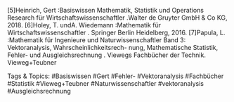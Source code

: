 [5]Heinrich, Gert :Basiswissen Mathematik, Statistik und Operations Research für Wirtschaftswissenschaftler .Walter
de Gruyter GmbH & Co KG, 2018.
[6]Holey, T. undA. Wiedemann :Mathematik für Wirtschaftswissenschaftler . Springer Berlin Heidelberg, 2016.
[7]Papula, L. :Mathematik für Ingenieure und Naturwissenschaftler Band 3: Vektoranalysis, Wahrscheinlichkeitsrech-
nung, Mathematische Statistik, Fehler- und Ausgleichsrechnung . Viewegs Fachbücher der Technik. Vieweg+Teubner

   Tags & Topics:
   #Basiswissen
   #Gert
   #Fehler-
   #Vektoranalysis
   #Fachbücher
   #Statistik
   #Vieweg+Teubner
   #Naturwissenschaftler
   #vektoranalysis
   #Ausgleichsrechnung